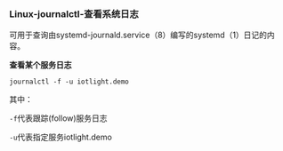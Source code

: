 ### Linux-journalctl-查看系统日志

可用于查询由systemd-journald.service（8）编写的systemd（1）日记的内容。

**查看某个服务日志**

```
journalctl -f -u iotlight.demo
```

其中：

 `-f`代表跟踪(follow)服务日志

`-u`代表指定服务iotlight.demo